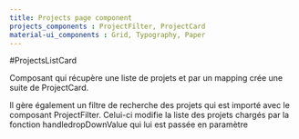 ```yaml
---
title: Projects page component
projects_components : ProjectFilter, ProjectCard
material-ui_components : Grid, Typography, Paper
---
```


#ProjectsListCard

Composant qui récupère une liste de projets et par un mapping crée une suite de ProjectCard. 

Il gère également un filtre de recherche des projets qui est importé avec le composant ProjectFilter. Celui-ci modifie la liste des projets chargés par la fonction handledropDownValue qui lui est passée en paramètre



